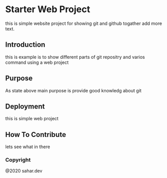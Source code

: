 # Starter Web Project

this is simple website project for showing git and github togather
add more text.

## Introduction

this is example is to show different parts of git repositry and varios command using a web project

## Purpose

As state above main purpose is provide good knowledg about git

## Deployment

this is simple web project

## How To Contribute

lets see what in there

### Copyright

@2020 sahar.dev
